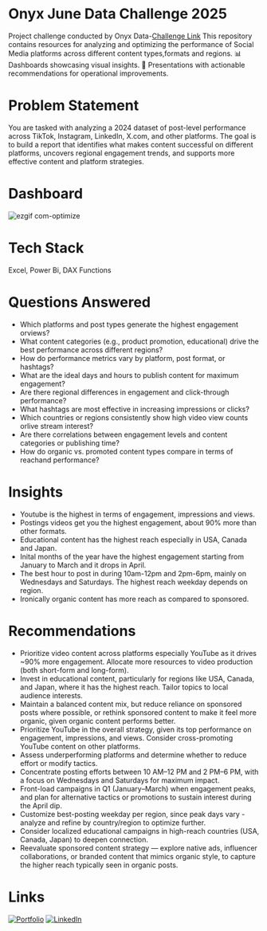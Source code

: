 # Onyx June Data Challenge 2025
Project challenge conducted by Onyx Data-[Challenge Link](https://datadna.onyxdata.co.uk/challenges/june-2025-datadna-social-media-content-performance/)
This repository contains resources for analyzing and optimizing the performance of Social Media platforms across different content types,formats and regions.
📊 Dashboards showcasing visual insights.
📑 Presentations with actionable recommendations for operational improvements.

# Problem Statement
You are tasked with analyzing a 2024 dataset of post-level performance across TikTok, Instagram, LinkedIn, X.com, and other platforms. The goal is to build a report that identifies what makes content successful on different platforms, uncovers regional engagement trends, and supports more effective content and platform strategies.

# Dashboard

![ezgif com-optimize](https://github.com/user-attachments/assets/8512c7d5-5716-42a3-acd1-0d1bb180ba8a)

# Tech Stack
Excel, Power Bi, DAX Functions

# Questions Answered
* Which platforms and post types generate the highest engagement orviews?
* What content categories (e.g., product promotion, educational) drive the best performance across different regions?
* How do performance metrics vary by platform, post format, or hashtags?
* What are the ideal days and hours to publish content for maximum engagement?
* Are there regional differences in engagement and click-through performance?
* What hashtags are most effective in increasing impressions or clicks?
* Which countries or regions consistently show high video view counts orlive stream interest?
* Are there correlations between engagement levels and content categories or publishing time?
* How do organic vs. promoted content types compare in terms of reachand performance?

# Insights
* Youtube is the highest in terms of engagement, impressions and views.
* Postings videos get you the highest engagement, about 90% more than other formats.
* Educational content has the highest reach especially in USA, Canada and Japan.
* Inital months of the year have the highest engagement starting from January to March and it drops in April.
* The best hour to post in during 10am-12pm and 2pm-6pm, mainly on Wednesdays and Saturdays. The highest reach weekday depends on region.
* Ironically organic content has more reach as compared to sponsored.

# Recommendations
* Prioritize video content across platforms especially YouTube as it drives ~90% more engagement. Allocate more resources to video production (both short-form and long-form).
* Invest in educational content, particularly for regions like USA, Canada, and Japan, where it has the highest reach. Tailor topics to local audience interests.
* Maintain a balanced content mix, but reduce reliance on sponsored posts where possible, or rethink sponsored content to make it feel more organic, given organic content performs better.
* Prioritize YouTube in the overall strategy, given its top performance on engagement, impressions, and views. Consider cross-promoting YouTube content on other platforms.
* Assess underperforming platforms and determine whether to reduce effort or modify tactics.
* Concentrate posting efforts between 10 AM–12 PM and 2 PM–6 PM, with a focus on Wednesdays and Saturdays for maximum impact.
* Front-load campaigns in Q1 (January–March) when engagement peaks, and plan for alternative tactics or promotions to sustain interest during the April dip.
* Customize best-posting weekday per region, since peak days vary - analyze and refine by country/region to optimize further.
* Consider localized educational campaigns in high-reach countries (USA, Canada, Japan) to deepen connection.
* Reevaluate sponsored content strategy — explore native ads, influencer collaborations, or branded content that mimics organic style, to capture the higher reach typically seen in organic posts.

# Links
[![Portfolio](https://img.shields.io/badge/MY%20PORTFOLIO-black?style=for-the-badge&logo=github)](https://ishaa-23.github.io/)
[![LinkedIn](https://img.shields.io/badge/LINKEDIN-blue?style=for-the-badge&logo=linkedin)](https://www.linkedin.com/in/ishaa-abdul-63b079217/)


